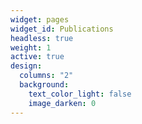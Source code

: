 ```yaml
---
widget: pages
widget_id: Publications
headless: true
weight: 1
active: true
design:
  columns: "2"
  background:
    text_color_light: false
    image_darken: 0
---
```

